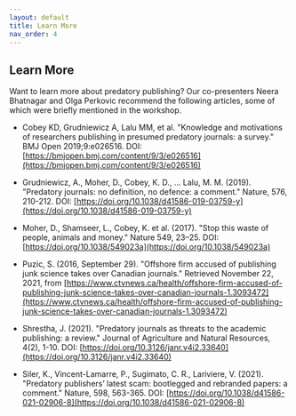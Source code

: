```yaml
---
layout: default
title: Learn More
nav_order: 4
---
```

## Learn More

Want to learn more about predatory publishing? Our co-presenters Neera Bhatnagar and Olga Perkovic recommend the following articles, some of which were briefly mentioned in the workshop.

- Cobey KD, Grudniewicz A, Lalu MM, et al. "Knowledge and motivations of researchers publishing in presumed predatory journals: a survey." BMJ Open 2019;9:e026516. DOI: [https://bmjopen.bmj.com/content/9/3/e026516](https://bmjopen.bmj.com/content/9/3/e026516)

- Grudniewicz, A., Moher, D., Cobey, K. D., … Lalu, M. M. (2019). "Predatory journals: no definition, no defence: a comment." Nature, 576, 210-212. DOI: [https://doi.org/10.1038/d41586-019-03759-y](https://doi.org/10.1038/d41586-019-03759-y)

- Moher, D., Shamseer, L., Cobey, K. et al. (2017). "Stop this waste of people, animals and money." Nature 549, 23–25. DOI:  [https://doi.org/10.1038/549023a](https://doi.org/10.1038/549023a)

- Puzic, S. (2016, September 29). "Offshore firm accused of publishing junk science takes over Canadian journals." Retrieved November 22, 2021, from [https://www.ctvnews.ca/health/offshore-firm-accused-of-publishing-junk-science-takes-over-canadian-journals-1.3093472](https://www.ctvnews.ca/health/offshore-firm-accused-of-publishing-junk-science-takes-over-canadian-journals-1.3093472)

- Shrestha, J. (2021). "Predatory journals as threats to the academic publishing: a review." Journal of Agriculture and Natural Resources, 4(2), 1-10. DOI: [https://doi.org/10.3126/janr.v4i2.33640](https://doi.org/10.3126/janr.v4i2.33640)

- Siler, K., Vincent-Lamarre, P., Sugimato, C. R., Lariviere, V. (2021). "Predatory publishers’ latest scam: bootlegged and rebranded papers: a comment." Nature, 598, 563-365. DOI: [https://doi.org/10.1038/d41586-021-02906-8](https://doi.org/10.1038/d41586-021-02906-8)

